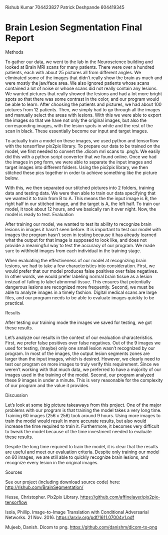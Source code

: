 Rishub Kumar 704423827
Patrick Deshpande 604419345
 
# Brain Lesion Segmentation Final Report
 
Methods 
 
To gather our data, we went to the lab in the Neuroscience building and looked at Brain MRI scans for many patients. There were over a hundred patients, each with about 25 pictures all from different angles. We eliminated some of the images that didn’t really show the brain as much and were mostly the jaw/face area. We also ignored patients whose scans contained a lot of noise or whose scans did not really contain any lesions. We wanted pictures that really showed the lesions and had a lot more bright spots so that there was some contrast in the color, and our program would be able to learn. After choosing the patients and pictures, we had about 100 pictures from 12 patients. Then, we simply had to go through all the images and manually select the areas with lesions. With this we were able to export the images so that we have not only the original images, but also the corresponding images, with the lesion spots in white and the rest of the scan in black. These essentially become our input and target images.
 
To actually train a model on these images, we used python and tensorflow with the tensorflow pix2pix library. To prepare our data to be trained on the model, we first needed to convert the .dicom mri scans to .png’s. We easily did this with a python script converter that we found online. Once we had the images in png form, we were able to separate the input images and target images into different folders. Using the pix2pix library, we then stitched these pics together in order to achieve something like the picture below.
 

 
With this, we then separated our stitched pictures into 2 folders, training data and testing data. We were then able to train our data specifying that we wanted it to train from B to A. This means the the input image is B, the right half in our stitched image, and the target is A, the left half. To train our model, it took about 12 hours, and we basically ran it over night. Now, the model is ready to test.
Evaluation
 
After training our model, we wanted to test its ability to recognize brain lesions in images it hasn’t seen before. It is important to test our model with images the program hasn’t seen in testing because it has already learned what the output for that image is supposed to look like, and does not provide a meaningful way to test the accuracy of our program. We made sure to withhold images from each individual in the training stage.
 
When evaluating the effectiveness of our model at recognizing brain lesions, we had to take a few characteristics into consideration. First, we would prefer that our model produces false positives over false negatives. In other words, we would prefer labeling normal brain tissue as a lesion instead of failing to label abnormal tissue. This ensures that potentially dangerous lesions are recognized more frequently. Second, we must be able to analyze images in a timely fashion. Digital medical scans are large files, and our program needs to be able to evaluate images quickly to be practical.
 
Results 
 
After testing our training mode the images we saved for testing, we got these results.
 
Let’s analyze our results in the context of our evaluation characteristics. First, we prefer false positives over false negatives. Out of the 9 images we used for testing, (maybe) only one small lesion wasn’t recognized by our program. In most of the images, the output lesion segments zones are larger than the input images, which is desired. However, we clearly need to test our program on more images to truly verify this requirement. Since we weren’t working with that much data, we preferred to have a majority of our images used in the training of the model. Second, our program analyzed these 9 images in under a minute. This is very reasonable for the complexity of our program and the value it provides.
 
Discussion 
 
Let’s look at some big picture takeaways from this project. One of the major problems with our program is that training the model takes a very long time. Training 60 images (256 x 256) took around 9 hours. Using more images to train the model would result in more accurate results, but also would increase the time required to train it. Furthermore, it becomes very difficult to tweak the model because of the time investment needed to evaluate these results.
 
Despite the long time required to train the model, it is clear that the results are useful and meet our evaluation criteria. Despite only training our model on 60 images, we are still able to quickly recognize brain lesions, and recognize every lesion in the original images.
 
 
 
Sources
 
See our project (including download source code) here: http://rishub.com/BrainSegmentation/
 
Hesse, Christopher. Pix2pix Library. https://github.com/affinelayer/pix2pix-tensorflow
 
Isola, Phillip. Image-to-Image Translation with Conditional Adversarial Networks. 21 Nov. 2016. https://arxiv.org/pdf/1611.07004v1.pdf
 
Mujeeb, Danish. Dicom to png. https://github.com/danishm/dicom-to-png
